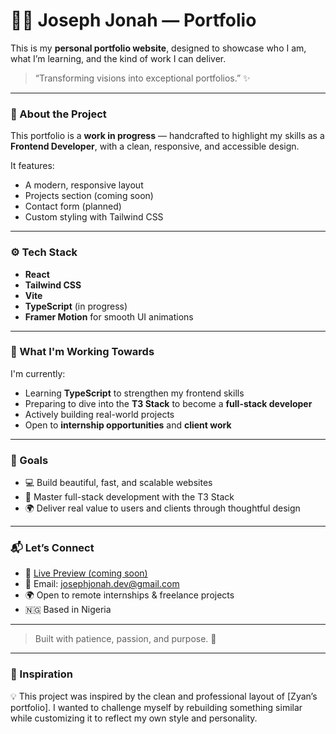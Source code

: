 # 🧑‍💻 Joseph Jonah — Portfolio

This is my **personal portfolio website**, designed to showcase who I am, what I’m learning, and the kind of work I can deliver.

> “Transforming visions into exceptional portfolios.” ✨

---

### 📌 About the Project

This portfolio is a **work in progress** — handcrafted to highlight my skills as a **Frontend Developer**, with a clean, responsive, and accessible design.

It features:
- A modern, responsive layout
- Projects section (coming soon)
- Contact form (planned)
- Custom styling with Tailwind CSS

---

### ⚙️ Tech Stack

- **React**
- **Tailwind CSS**
- **Vite**
- **TypeScript** (in progress)
- **Framer Motion** for smooth UI animations

---

### 🚀 What I'm Working Towards

I'm currently:
- Learning **TypeScript** to strengthen my frontend skills
- Preparing to dive into the **T3 Stack** to become a **full-stack developer**
- Actively building real-world projects
- Open to **internship opportunities** and **client work**

---

### 🎯 Goals

- 💻 Build beautiful, fast, and scalable websites
- 🌱 Master full-stack development with the T3 Stack
- 🌍 Deliver real value to users and clients through thoughtful design

---

### 📬 Let’s Connect

- 🔗 [Live Preview (coming soon)](https://josephjonah.github.io/josephjonah.dev)
- 📧 Email: josephjonah.dev@gmail.com
- 🌍 Open to remote internships & freelance projects
- 🇳🇬 Based in Nigeria

---

> Built with patience, passion, and purpose. 🚀

---

### 🎨 Inspiration

💡 This project was inspired by the clean and professional layout of [Zyan’s portfolio]. I wanted to challenge myself by rebuilding something similar while customizing it to reflect my own style and personality.

